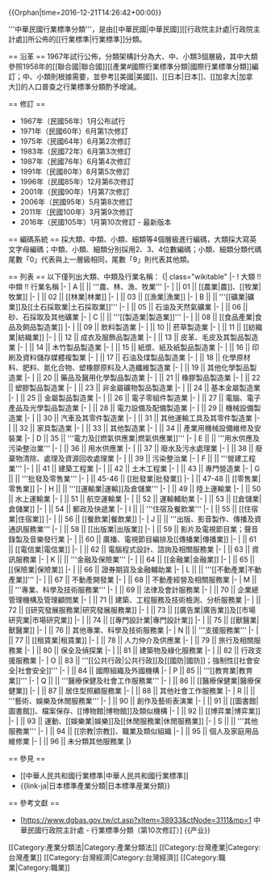 {{Orphan|time=2016-12-21T14:26:42+00:00}}

'''中華民國行業標準分類'''，是由[[中華民國|中華民國]][[行政院主計處|行政院主計處]]所公佈的[[行業標準|行業標準]]分類。

== 沿革 ==
1967年試行公佈，分類架構計分為大、中、小類3個層級，其中大類參照1958年的[[聯合國|聯合國]][[產業#國際行業標準分類|國際行業標準分類]]編訂；中、小類則根據需要，並參考[[美國|美國]]、[[日本|日本]]、[[加拿大|加拿大]]的人口普查之行業標準分類酌予增減。

== 修訂 ==
* 1967年（民國56年）1月公布試行
* 1971年（民國60年）6月第1次修訂
* 1975年（民國64年）6月第2次修訂
* 1983年（民國72年）6月第3次修訂
* 1987年（民國76年）6月第4次修訂
* 1991年（民國80年）8月第5次修訂
* 1996年（民國85年）12月第6次修訂
* 2001年（民國90年）1月第7次修訂
* 2006年（民國95年）5月第8次修訂
* 2011年（民國100年）3月第9次修訂
* 2016年（民國105年）1月第10次修訂 - 最新版本

== 編碼系統 ==
採大類、中類、小類、細類等4個層級進行編碼，大類採大寫英文字母編碼；中類、小類、細類分別採用2、3、4位數編碼；小類、細類分類代碼尾數「0」代表與上一層級相同，尾數「9」則代表其他類。

== 列表 ==
以下僅列出大類、中類及行業名稱：
{| class="wikitable"
|-
! 大類 !! 中類 !! 行業名稱
|-
| A ||    ||  '''農、林、漁、牧業'''
|-
|   || 01 || [[農業|農]]、[[牧業|牧業]]
|-
|   || 02 || [[林業|林業]]
|-
|   || 03 || [[漁業|漁業]]
|-
| B ||    || '''[[礦業|礦業]]及[[土石採取業|土石採取業]]'''
|-
|   || 05 || 石油及天然氣礦業
|-
|   || 06 || 砂、石採取及其他礦業
|-
| C ||    || '''[[製造業|製造業]]'''
|-
|   || 08 || [[食品產業|食品及飼品製造業]]
|-
|   || 09 || 飲料製造業
|-
|   || 10 || 菸草製造業
|-
|   || 11 || [[紡織業|紡織業]]
|-
|   || 12 || 成衣及服飾品製造業
|-
|   || 13 || 皮革、毛皮及其製品製造業
|-
|   || 14 || 木竹製品製造業
|-
|   || 15 || 紙漿、紙及紙製品製造業
|-
|   || 16 || 印刷及資料儲存媒體複製業
|-
|   || 17 || 石油及煤製品製造業
|-
|   || 18 || 化學原材料、肥料、氮化合物、塑橡膠原料及人造纖維製造業
|-
|   || 19 || 其他化學製品製造業
|-
|   || 20 || 藥品及醫用化學製品製造業
|-
|   || 21 || 橡膠製品製造業
|-
|   || 22 || 塑膠製品製造業
|-
|   || 23 || 非金屬礦物製品製造業
|-
|   || 24 || 基本金屬製造業
|-
|   || 25 || 金屬製品製造業
|-
|   || 26 || 電子零組件製造業
|-
|   || 27 || 電腦、電子產品及光學製品製造業
|-
|   || 28 || 電力設備及配備製造業
|-
|   || 29 || 機械設備製造業
|-
|   || 30 || 汽車及其零件製造業
|-
|   || 31 || 其他運輸工具及其零件製造業
|-
|   || 32 || 家具製造業
|-
|   || 33 || 其他製造業
|-
|   || 34 || 產業用機械設備維修及安裝業
|-
| D || 35 || '''電力及[[燃氣供應業|燃氣供應業]]'''
|-
| E ||    || '''用水供應及污染整治業'''
|-
|   || 36 || 用水供應業
|-
|   || 37 || 廢水及污水處理業
|-
|   || 38 || 廢棄物清除、處理及資源回收處理業
|-
|   || 39 || 污染整治業
|-
| F ||    || '''營建工程業'''
|-
|   || 41 || 建築工程業
|-
|   || 42 || 土木工程業
|-
|   || 43 || 專門營造業
|-
| G ||    || '''批發及零售業'''
|-
|   || 45-46 || [[批發業|批發業]]
|-
|   || 47-48 || [[零售業|零售業]]
|-
| H ||    || '''[[運輸業|運輸]]及倉儲業'''
|-
|   || 49 || 陸上運輸業
|-
|   || 50 || 水上運輸業
|-
|   || 51 || 航空運輸業
|-
|   || 52 || 運輸輔助業
|-
|   || 53 || [[倉儲業|倉儲業]]
|-
|   || 54 || 郵政及快遞業
|-
| I ||    || '''住宿及餐飲業'''
|-
|   || 55 || [[住宿業|住宿業]]
|-
|   || 56 || [[餐飲業|餐飲業]]
|-
| J ||    || '''出版、影音製作、傳播及資通訊服務業'''
|-
|   || 58 || [[出版業|出版業]]
|-
|   || 59 || 影片及電視節目業；聲音錄製及音樂發行業
|-
|   || 60 || 廣播、電視節目編排及[[傳播業|傳播業]]
|-
|   || 61 || [[電信業|電信業]]
|-
|   || 62 || 電腦程式設計、諮詢及相關服務業
|-
|   || 63 || 資訊服務業
|-
| K ||    || '''金融及保險業'''
|-
|   || 64 || [[金融業|金融業]]
|-
|   || 65 || [[保險業|保險業]]
|-
|   || 66 || 證券期貨及金融輔助業
|-
| L ||    || '''[[不動產業|不動產業]]'''
|-
|   || 67 || 不動產開發業
|-
|   || 68 || 不動產經營及相關服務業
|-
| M ||    || '''專業、科學及技術服務業'''
|-
|   || 69 || 法律及會計服務業
|-
|   || 70 || 企業總管理機構及管理顧問業
|-
|   || 71 || 建築、工程服務及技術檢測、分析服務業
|-
|   || 72 || [[研究發展服務業|研究發展服務業]]
|-
|   || 73 || [[廣告業|廣告業]]及[[市場研究業|市場研究業]]
|-
|   || 74 || [[專門設計業|專門設計業]]
|-
|   || 75 || [[獸醫業|獸醫業]]
|-
|   || 76 || 其他專業、科學及技術服務業
|-
| N ||    || '''支援服務業'''
|-
|   || 77 || [[租賃業|租賃業]]
|-
|   || 78 || 人力仲介及供應業
|-
|   || 79 || 旅行及相關服務業
|-
|   || 80 || 保全及偵探業
|-
|   || 81 || 建築物及綠化服務業
|-
|   || 82 || 行政支援服務業
|-
| O || 83 || '''[[公共行政|公共行政]]及[[國防|國防]]；強制性[[社會安全|社會安全]]'''
|-
|   || 84 || 國際組織及外國機構
|-
| P || 85 || '''[[教育業|教育業]]'''
|-
| Q ||    || '''醫療保健及社會工作服務業'''
|-
|   || 86 || [[醫療保健業|醫療保健業]]
|-
|   || 87 || 居住型照顧服務業
|-
|   || 88 || 其他社會工作服務業
|-
| R ||    || '''藝術、娛樂及休閒服務業'''
|-
|   || 90 || 創作及藝術表演業
|-
|   || 91 || [[圖書館|圖書館]]、檔案保存、[[博物館|博物館]]及類似機構
|-
|   || 92 || [[博弈業|博弈業]]
|-
|   || 93 || 運動、[[娛樂業|娛樂]]及[[休閒服務業|休閒服務業]]
|-
| S ||    || '''其他服務業'''
|-
|   || 94 || [[宗教|宗教]]、職業及類似組織
|-
|   || 95 || 個人及家庭用品維修業
|-
|   || 96 || 未分類其他服務業
|}

== 參見 ==
* [[中華人民共和國行業標準|中華人民共和國行業標準]]
* {{link-ja|日本標準產業分類|日本標準産業分類}}

== 參考文獻 ==
* [https://www.dgbas.gov.tw/ct.asp?xItem=38933&ctNode=3111&mp=1 中華民國行政院主計處 - 行業標準分類（第10次修訂）]
{{产业}}

[[Category:產業分類法|Category:產業分類法]]
[[Category:台灣產業|Category:台灣產業]]
[[Category:台灣經濟|Category:台灣經濟]]
[[Category:職業|Category:職業]]